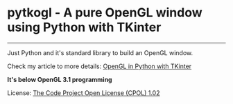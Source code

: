 # pytkogl - A pure OpenGL window using Python with TKinter
----------------------------------------------------------

Just Python and it's standard library to build an OpenGL window.

Check my article to more details: [OpenGL in Python with TKinter]

**It's below OpenGL 3.1 programming**

License: [The Code Project Open License (CPOL) 1.02]

[OpenGL in Python with TKinter]: http://www.codeproject.com/Articles/1073475/OpenGL-in-Python-with-TKinter

[The Code Project Open License (CPOL) 1.02]: http://www.codeproject.com/info/cpol10.aspx

